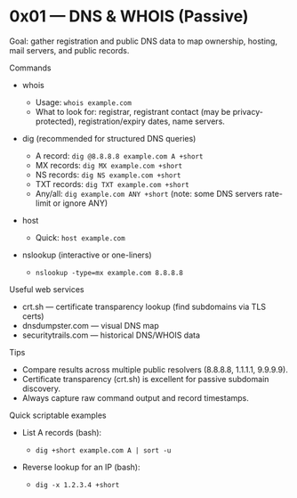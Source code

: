 # 0x01 — DNS & WHOIS (Passive)

Goal: gather registration and public DNS data to map ownership, hosting, mail servers, and public records.

Commands
- whois
  - Usage: `whois example.com`
  - What to look for: registrar, registrant contact (may be privacy-protected), registration/expiry dates, name servers.

- dig (recommended for structured DNS queries)
  - A record: `dig @8.8.8.8 example.com A +short`
  - MX records: `dig MX example.com +short`
  - NS records: `dig NS example.com +short`
  - TXT records: `dig TXT example.com +short`
  - Any/all: `dig example.com ANY +short` (note: some DNS servers rate-limit or ignore ANY)

- host
  - Quick: `host example.com`

- nslookup (interactive or one-liners)
  - `nslookup -type=mx example.com 8.8.8.8`

Useful web services
- crt.sh — certificate transparency lookup (find subdomains via TLS certs)
- dnsdumpster.com — visual DNS map
- securitytrails.com — historical DNS/WHOIS data

Tips
- Compare results across multiple public resolvers (8.8.8.8, 1.1.1.1, 9.9.9.9).
- Certificate transparency (crt.sh) is excellent for passive subdomain discovery.
- Always capture raw command output and record timestamps.

Quick scriptable examples
- List A records (bash):
  - `dig +short example.com A | sort -u`

- Reverse lookup for an IP (bash):
  - `dig -x 1.2.3.4 +short`
